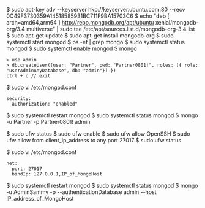 $ sudo apt-key adv --keyserver hkp://keyserver.ubuntu.com:80 --recv 0C49F3730359A14518585931BC711F9BA15703C6
$ echo "deb [ arch=amd64,arm64 ] http://repo.mongodb.org/apt/ubuntu xenial/mongodb-org/3.4 multiverse" | sudo tee /etc/apt/sources.list.d/mongodb-org-3.4.list
$ sudo apt-get update
$ sudo apt-get install mongodb-org
$ sudo systemctl start mongod
$ ps -ef | grep mongo
$ sudo systemctl status mongod
$ sudo systemctl enable mongod
$ mongo
```
> use admin
> db.createUser({user: "Partner", pwd: "Partner0801!", roles: [{ role: "userAdminAnyDatabase", db: "admin"}] })
ctrl + c // exit
```
$  sudo vi /etc/mongod.conf
```
security:
  authorization: "enabled"
```
$ sudo systemctl restart mongod
$ sudo systemctl status mongod
$ mongo -u Partner -p Partner0801! admin

$ sudo ufw status
$ sudo ufw enable
$ sudo ufw allow OpenSSH
$ sudo ufw allow from client_ip_address to any port 27017
$ sudo ufw status

$  sudo vi /etc/mongod.conf
```
net:
  port: 27017
  bindIp: 127.0.0.1,IP_of_MongoHost
```
$ sudo systemctl restart mongod
$ sudo systemctl status mongod
$ mongo -u AdminSammy -p --authenticationDatabase admin --host IP_address_of_MongoHost
